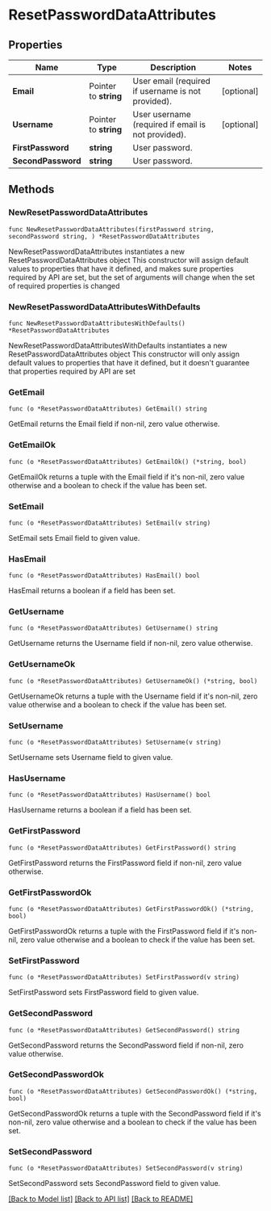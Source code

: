 # ResetPasswordDataAttributes

## Properties

Name | Type | Description | Notes
------------ | ------------- | ------------- | -------------
**Email** | Pointer to **string** | User email (required if username is not provided). | [optional] 
**Username** | Pointer to **string** | User username (required if email is not provided). | [optional] 
**FirstPassword** | **string** | User password. | 
**SecondPassword** | **string** | User password. | 

## Methods

### NewResetPasswordDataAttributes

`func NewResetPasswordDataAttributes(firstPassword string, secondPassword string, ) *ResetPasswordDataAttributes`

NewResetPasswordDataAttributes instantiates a new ResetPasswordDataAttributes object
This constructor will assign default values to properties that have it defined,
and makes sure properties required by API are set, but the set of arguments
will change when the set of required properties is changed

### NewResetPasswordDataAttributesWithDefaults

`func NewResetPasswordDataAttributesWithDefaults() *ResetPasswordDataAttributes`

NewResetPasswordDataAttributesWithDefaults instantiates a new ResetPasswordDataAttributes object
This constructor will only assign default values to properties that have it defined,
but it doesn't guarantee that properties required by API are set

### GetEmail

`func (o *ResetPasswordDataAttributes) GetEmail() string`

GetEmail returns the Email field if non-nil, zero value otherwise.

### GetEmailOk

`func (o *ResetPasswordDataAttributes) GetEmailOk() (*string, bool)`

GetEmailOk returns a tuple with the Email field if it's non-nil, zero value otherwise
and a boolean to check if the value has been set.

### SetEmail

`func (o *ResetPasswordDataAttributes) SetEmail(v string)`

SetEmail sets Email field to given value.

### HasEmail

`func (o *ResetPasswordDataAttributes) HasEmail() bool`

HasEmail returns a boolean if a field has been set.

### GetUsername

`func (o *ResetPasswordDataAttributes) GetUsername() string`

GetUsername returns the Username field if non-nil, zero value otherwise.

### GetUsernameOk

`func (o *ResetPasswordDataAttributes) GetUsernameOk() (*string, bool)`

GetUsernameOk returns a tuple with the Username field if it's non-nil, zero value otherwise
and a boolean to check if the value has been set.

### SetUsername

`func (o *ResetPasswordDataAttributes) SetUsername(v string)`

SetUsername sets Username field to given value.

### HasUsername

`func (o *ResetPasswordDataAttributes) HasUsername() bool`

HasUsername returns a boolean if a field has been set.

### GetFirstPassword

`func (o *ResetPasswordDataAttributes) GetFirstPassword() string`

GetFirstPassword returns the FirstPassword field if non-nil, zero value otherwise.

### GetFirstPasswordOk

`func (o *ResetPasswordDataAttributes) GetFirstPasswordOk() (*string, bool)`

GetFirstPasswordOk returns a tuple with the FirstPassword field if it's non-nil, zero value otherwise
and a boolean to check if the value has been set.

### SetFirstPassword

`func (o *ResetPasswordDataAttributes) SetFirstPassword(v string)`

SetFirstPassword sets FirstPassword field to given value.


### GetSecondPassword

`func (o *ResetPasswordDataAttributes) GetSecondPassword() string`

GetSecondPassword returns the SecondPassword field if non-nil, zero value otherwise.

### GetSecondPasswordOk

`func (o *ResetPasswordDataAttributes) GetSecondPasswordOk() (*string, bool)`

GetSecondPasswordOk returns a tuple with the SecondPassword field if it's non-nil, zero value otherwise
and a boolean to check if the value has been set.

### SetSecondPassword

`func (o *ResetPasswordDataAttributes) SetSecondPassword(v string)`

SetSecondPassword sets SecondPassword field to given value.



[[Back to Model list]](../README.md#documentation-for-models) [[Back to API list]](../README.md#documentation-for-api-endpoints) [[Back to README]](../README.md)



